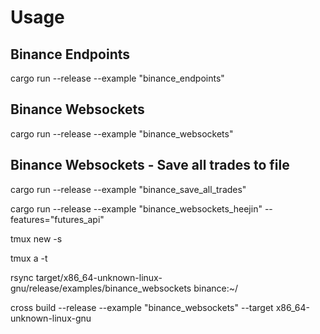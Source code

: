 # Usage

## Binance Endpoints

cargo run --release --example "binance_endpoints"

## Binance Websockets

cargo run --release --example "binance_websockets"

## Binance Websockets - Save all trades to file

cargo run --release --example "binance_save_all_trades"

cargo run --release --example "binance_websockets_heejin" --features="futures_api"

tmux new -s <session name>

tmux a -t <session id>

rsync target/x86_64-unknown-linux-gnu/release/examples/binance_websockets binance:~/

cross build --release --example "binance_websockets" --target x86_64-unknown-linux-gnu